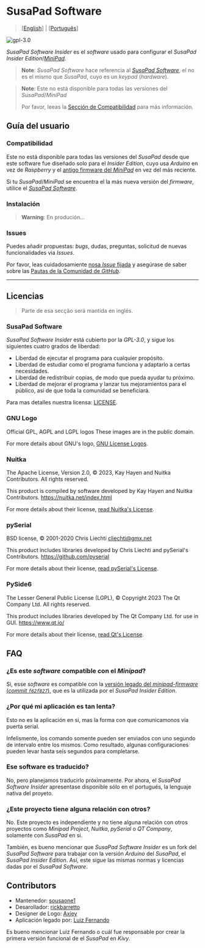 

# SusaPad Software

> [[English](./README.md)] | [[Português](./README.pt-br.md)]

![gpl-3.0](./susapad/media/gplv3-with-text-136x68.png)

*SusaPad Software Insider* es el *software* usado para configurar 
el *SusaPad Insider Edition*/[*MiniPad*][minipad].

> **Note**: *SusaPad Software* 
> hace referencia al [*SusaPad Software*][software],
> el no es el mismo que *SusaPad*, cuyo es un *keypad* (*hardware*).

> **Note**: Este no está disponible para 
> todas las versiones del *SusaPad*/*MiniPad*
>
> Por favor, leeas la [Sección de Compatibilidad](#compatibilidad)
> para más información.

[minipad]: https://github.com/minipadKB
[software]: https://github.com/susapad/software

## Guía del usuario

### Compatibilidad

Este no está disponible para todas las versiones del *SusaPad*
desde que este software fue diseñado solo para el *Insider Edition*,
cuyo usa *Arduino* en vez de *Raspberry*
y el [antigo firmware del *MiniPad*][old-firmware] en vez del más reciente.

Si tu *SusaPad*/*MiniPad* se encuentra el la más nueva versión del *firmware*,
utilice el [*SusaPad Software*][software].

[old-firmware]: https://github.com/minipadKB/minipad-firmware-old
[software]: https://github.com/susapad/software

### Instalación

> **Warning**: En produción...

### Issues

Puedes añadir propuestas: *bugs*, dudas, preguntas,
solicitud de nuevas funcionalidades via *Issues*.

Por favor, leas cuidadosamiente [nosa *Issue* fijada][issue-1]
y asegúrase de saber sobre las
[Pautas de la Comunidad de *GitHub*][gh-rules].

[issue-1]: https://github.com/susapad/software-insider/issues/1
[gh-rules]: https://docs.github.com/es/site-policy/github-terms/github-community-guidelines#maintaining-a-strong-community

---


## Licencias

> Parte de esa secção será mantida en inglés.

### SusaPad Software

*SusaPad Software Insider* está cubierto por la *GPL-3.0*, 
y sigue los siguientes cuatro grados de liberdad:

- Liberdad de ejecutar el programa para cualquier propósito.
- Liberdad de estudiar como el programa funciona y adaptarlo a certas necesidades.
- Liberdad de redistribuir copias, de modo que pueda ayudar tu próximo.
- Liberdad de mejorar el programa y lanzar tus mejoramientos para el público,
    así de que toda la comunidad se beneficiará.

Para mas detalles nuestra licensa: [LICENSE](./LICENSE).

### GNU Logo

Official GPL, AGPL and LGPL logos
These images are in the public domain.

For more details about GNU's logo, [GNU License Logos][gnu-logos].

### Nuitka

The Apache License, Version 2.0,
© 2023, Kay Hayen and Nuitka Contributors. All rights reserved.

This product is compiled by software developed
by Kay Hayen and Nuitka Contributors.
https://nuitka.net/index.html

For more details about their license, [read Nuitka's License][nuitka-license].

### pySerial

BSD license,
© 2001-2020 Chris Liechti <cliechti@gmx.net>

This product includes libraries developed
by Chris Liechti and pySerial's Contributors.
https://github.com/pyserial

For more details about their license, [read pySerial's License][pyserial-license].

### PySide6

The Lesser General Public License (LGPL),
© Copyright 2023 The Qt Company Ltd. All rights reserved.

This product includes libraries developed by The Qt Company Ltd.
for use in GUI.
https://www.qt.io/

For more details about their license, [read Qt's License][qt-license].

[gnu-logos]: https://www.gnu.org/graphics/license-logos.html
[nuitka-license]: https://www.apache.org/licenses/LICENSE-2.0
[pyserial-license]: https://github.com/pyserial/pyserial/blob/master/LICENSE.txt
[qt-license]: https://www.qt.io/licensing/


## FAQ

### ¿Es este *software* compatíble con el *Minipad*?

Si, esse *software* es compatible con la [versión legado del *minipad-firmware*
(*commit `f62f827`*)][minipad-commit], 
que es la utilizada por el *SusaPad Insider Edition*.

### ¿Por qué mi aplicación es tan lenta?

Esto no es la aplicación en si,
mas la forma con que comunicamonos vía puerta serial.

Infelismente, los comando somente pueden ser enviados con
uno segundo de intervalo entre los mismos.
Como resultado, algunas configuraciones pueden
levar hasta seis segundos para completarse.

### Ese software es traducido?

No, pero planejamos traducirlo próximamente.
Por ahora, el *SusaPad Software Insider* apresentase
disponible sólo en el portugués,
la lenguaje nativa del proyeto.


### ¿Este proyecto tiene alguna relación con otros?

No. Este proyecto es independiente
y no tiene alguna relación con otros proyectos
como *Minipad Project*, *Nuitka*, *pySerial* o *QT Company*,
solamente con *SusaPad* en si.

También, es bueno mencionar que *SusaPad Software Insider* es un fork
del *SusaPad Software* para trabajar con la versión *Arduino* del *SusaPad*,
el *SusaPad Insider Edition*.
Así, este sigue las mismas normas y licencias dadas por el *SusaPad Software*.


[minipad-commit]: https://github.com/minipadKB/minipad-firmware-old/commit/f62f827ce73f8c3a55bdd9106de2d631eb93e775


## Contributors

- Mantenedor: [sousaone1][sousa]
- Desarollador: [rickbarretto][rick]
- Designer de Logo: [Axiey][logo]
- Aplicación legado por: [Luiz Fernando][batatinho]

Es bueno mencionar Luiz Fernando o cuál fue responsable por crear
la primera versión funcional de el *SusaPad* en *Kivy*.


[sousa]: https://github.com/sousaone1
[rick]: https://github.com/RickBarretto
[logo]: https://osu.ppy.sh/users/11711340
[batatinho]: https://github.com/batatinhoProGamer
